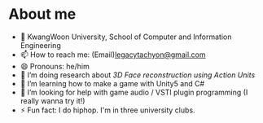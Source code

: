 # About me
- 🏫 KwangWoon University, School of Computer and Information Engineering
- 📫 How to reach me: (Email)legacytachyon@gmail.com
- 😄 Pronouns: he/him
- 👯 I’m doing research about *3D Face reconstruction using Action Units*
- 🌱 I’m learning how to make a game with Unity5 and C#
- 🤔 I’m looking for help with game audio / VSTI plugin programming (I really wanna try it!)
- ⚡ Fun fact: I do hiphop. I'm in three university clubs.

<!--
**imsohy/imsohy** is a ✨ _special_ ✨ repository because its `README.md` (this file) appears on your GitHub profile.

Here are some ideas to get you started:

- 🔭 I’m currently on leave of absence.
- 🌱 I’m currently learning how to make a game with Unity5 and C#, starting with a visual novel.
- 👯 I’m looking to collaborate on unity game programming.
- 🤔 I’m looking for help with game audio / VSTI plugin programming (I really wanna try it!)
- 💬⛔ Don't ask me I'm an idiot sandwich
- 📫 How to reach me: (Email)legacytachyon@gmail.com
- 😄 Pronouns: he/him
- ⚡ Fun fact: I do hiphop. I'm in three university clubs.
-->
